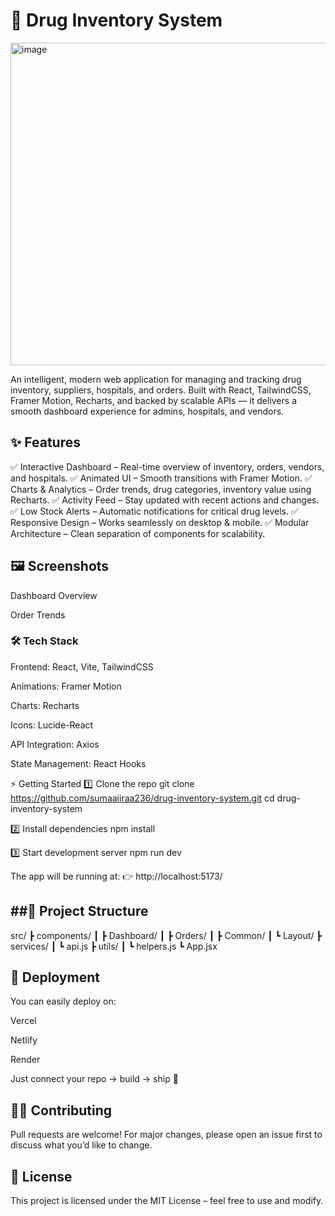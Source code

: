 <h1>💊 Drug Inventory System</h1>
<img width="1200" height="516" alt="image" src="https://github.com/user-attachments/assets/e1f23b0e-ca85-45a8-8eef-0f3402c20db4" />

An intelligent, modern web application for managing and tracking drug inventory, suppliers, hospitals, and orders. Built with React, TailwindCSS, Framer Motion, Recharts, and backed by scalable APIs — it delivers a smooth dashboard experience for admins, hospitals, and vendors.

<h2>✨ Features</h2>

✅ Interactive Dashboard – Real-time overview of inventory, orders, vendors, and hospitals.
✅ Animated UI – Smooth transitions with Framer Motion.
✅ Charts & Analytics – Order trends, drug categories, inventory value using Recharts.
✅ Activity Feed – Stay updated with recent actions and changes.
✅ Low Stock Alerts – Automatic notifications for critical drug levels.
✅ Responsive Design – Works seamlessly on desktop & mobile.
✅ Modular Architecture – Clean separation of components for scalability.

<h2>🖼️ Screenshots</h2>
Dashboard Overview

Order Trends

<h3>🛠️ Tech Stack</h3>

Frontend: React, Vite, TailwindCSS

Animations: Framer Motion

Charts: Recharts

Icons: Lucide-React

API Integration: Axios

State Management: React Hooks

⚡ Getting Started
1️⃣ Clone the repo
git clone https://github.com/sumaaiiraa236/drug-inventory-system.git
cd drug-inventory-system

2️⃣ Install dependencies
npm install

3️⃣ Start development server
npm run dev


The app will be running at:
👉 http://localhost:5173/

<h2>##📂 Project Structure</h2>
src/
 ┣ components/
 ┃ ┣ Dashboard/
 ┃ ┣ Orders/
 ┃ ┣ Common/
 ┃ ┗ Layout/
 ┣ services/
 ┃ ┗ api.js
 ┣ utils/
 ┃ ┗ helpers.js
 ┗ App.jsx

<h2>🚀 Deployment</h2>

You can easily deploy on:

Vercel

Netlify

Render

Just connect your repo → build → ship 🚢

<h2>🧑‍💻 Contributing</h2>

Pull requests are welcome!
For major changes, please open an issue first to discuss what you’d like to change.

<h2>📜 License</h2>

This project is licensed under the MIT License – feel free to use and modify.
